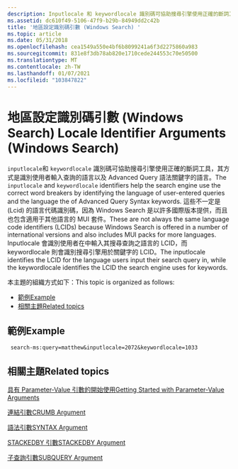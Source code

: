 ```yaml
---
description: Inputlocale 和 keywordlocale 識別碼可協助搜尋引擎使用正確的斷詞工具，其方式是識別使用者輸入查詢的語言，以及使用 Advanced Query 語法關鍵字的語言。
ms.assetid: dc610f49-5106-47f9-b29b-84949dd2c42b
title: '地區設定識別碼引數 (Windows Search) '
ms.topic: article
ms.date: 05/31/2018
ms.openlocfilehash: cea1549a550e4bf6b8099241a6f3d2275860a983
ms.sourcegitcommit: 831e8f3db78ab820e1710cede244553c70e50500
ms.translationtype: MT
ms.contentlocale: zh-TW
ms.lasthandoff: 01/07/2021
ms.locfileid: "103847822"
---
```

# <a name="locale-identifier-arguments-windows-search"></a><span data-ttu-id="87f9f-103">地區設定識別碼引數 (Windows Search) </span><span class="sxs-lookup"><span data-stu-id="87f9f-103">Locale Identifier Arguments (Windows Search)</span></span>

<span data-ttu-id="87f9f-104">`inputlocale`和 `keywordlocale` 識別碼可協助搜尋引擎使用正確的斷詞工具，其方式是識別使用者輸入查詢的語言以及 Advanced Query 語法關鍵字的語言。</span><span class="sxs-lookup"><span data-stu-id="87f9f-104">The `inputlocale` and `keywordlocale` identifiers help the search engine use the correct word breakers by identifying the language of user-entered queries and the language the of Advanced Query Syntax keywords.</span></span> <span data-ttu-id="87f9f-105">這些不一定是 (Lcid) 的語言代碼識別碼，因為 Windows Search 是以許多國際版本提供，而且也包含適用于其他語言的 MUI 套件。</span><span class="sxs-lookup"><span data-stu-id="87f9f-105">These are not always the same language code identifiers (LCIDs) because Windows Search is offered in a number of international versions and also includes MUI packs for more languages.</span></span> <span data-ttu-id="87f9f-106">Inputlocale 會識別使用者在中輸入其搜尋查詢之語言的 LCID，而 keywordlocale 則會識別搜尋引擎用於關鍵字的 LCID。</span><span class="sxs-lookup"><span data-stu-id="87f9f-106">The inputlocale identifies the LCID for the language users input their search query in, while the keywordlocale identifies the LCID the search engine uses for keywords.</span></span>

<span data-ttu-id="87f9f-107">本主題的組織方式如下：</span><span class="sxs-lookup"><span data-stu-id="87f9f-107">This topic is organized as follows:</span></span>

-   [<span data-ttu-id="87f9f-108">範例</span><span class="sxs-lookup"><span data-stu-id="87f9f-108">Example</span></span>](#example)
-   [<span data-ttu-id="87f9f-109">相關主題</span><span class="sxs-lookup"><span data-stu-id="87f9f-109">Related topics</span></span>](#related-topics)

## <a name="example"></a><span data-ttu-id="87f9f-110">範例</span><span class="sxs-lookup"><span data-stu-id="87f9f-110">Example</span></span>


```
 search-ms:query=matthew&inputlocale=2072&keywordlocale=1033
```



## <a name="related-topics"></a><span data-ttu-id="87f9f-111">相關主題</span><span class="sxs-lookup"><span data-stu-id="87f9f-111">Related topics</span></span>

<dl> <dt>

[<span data-ttu-id="87f9f-112">具有 Parameter-Value 引數的開始使用</span><span class="sxs-lookup"><span data-stu-id="87f9f-112">Getting Started with Parameter-Value Arguments</span></span>](getting-started-with-parameter-value-arguments.md)
</dt> <dt>

[<span data-ttu-id="87f9f-113">連結引數</span><span class="sxs-lookup"><span data-stu-id="87f9f-113">CRUMB Argument</span></span>](-search-3x-wds-qryidx-crumb.md)
</dt> <dt>

[<span data-ttu-id="87f9f-114">語法引數</span><span class="sxs-lookup"><span data-stu-id="87f9f-114">SYNTAX Argument</span></span>](-search-3x-wds-qryidx-syntaxargument.md)
</dt> <dt>

[<span data-ttu-id="87f9f-115">STACKEDBY 引數</span><span class="sxs-lookup"><span data-stu-id="87f9f-115">STACKEDBY Argument</span></span>](-search-3x-wds-qryidx-stackedby.md)
</dt> <dt>

[<span data-ttu-id="87f9f-116">子查詢引數</span><span class="sxs-lookup"><span data-stu-id="87f9f-116">SUBQUERY Argument</span></span>](-search-3x-wds-qryidx-subquery.md)
</dt> </dl>

 

 



